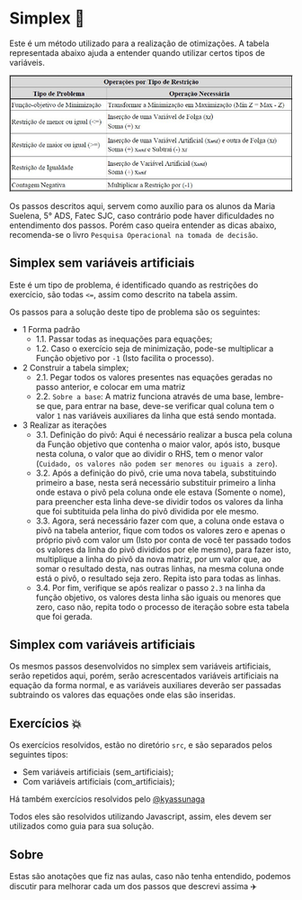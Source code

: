 # Simplex :rocket:

Este é um método utilizado para a realização de otimizações. A tabela representada abaixo ajuda a entender quando utilizar certos tipos de variáveis.

![Tabela_tipos](./tabela.png)

Os passos descritos aqui, servem como auxílio para os alunos da Maria Suelena, 5° ADS, Fatec SJC, caso contrário pode haver dificuldades no entendimento dos passos. Porém caso queira entender as dicas abaixo, recomenda-se o livro `Pesquisa Operacional na tomada de decisão`.

## Simplex sem variáveis artificiais

Este é um tipo de problema, é identificado quando as restrições do exercício, são todas `<=`, assim como descrito na tabela assim.

Os passos para a solução deste tipo de problema são os seguintes:

- 1 Forma padrão
  - 1.1. Passar todas as inequações para equações;
  - 1.2. Caso o exercício seja de minimização, pode-se multiplicar a Função objetivo por `-1` (Isto facilita o processo).
- 2 Construir a tabela simplex;
  - 2.1. Pegar todos os valores presentes nas equações geradas no passo anterior, e colocar em uma matriz
  - 2.2. `Sobre a base`: A matriz funciona através de uma base, lembre-se que, para entrar na base, deve-se verificar qual coluna tem o valor `1` nas variáveis auxiliares da linha que está sendo montada.
- 3  Realizar as iterações
  - 3.1. Definição do pivô: Aqui é necessário realizar a busca pela coluna da Função objetivo que contenha o maior valor, após isto, busque nesta coluna, o valor que ao dividir o RHS, tem o menor valor (`Cuidado, os valores não podem ser menores ou iguais a zero`).
  - 3.2. Após a definição do pivô, crie uma nova tabela, substituindo primeiro a base, nesta será necessário substituir primeiro a linha onde estava o pivô pela coluna onde ele estava (Somente o nome), para preencher esta linha deve-se dividir todos os valores da linha que foi subtituida pela linha do pivô dividida por ele mesmo.
  - 3.3. Agora, será necessário fazer com que, a coluna onde estava o pivô na tabela anterior, fique com todos os valores zero e apenas o próprio pivô com valor um (Isto por conta de você ter passado todos os valores da linha do pivô divididos por ele mesmo), para fazer isto, multiplique a linha do pivô da nova matriz, por um valor que, ao somar o resultado desta, nas outras linhas, na mesma coluna onde está o pivô, o resultado seja zero. Repita isto para todas as linhas.
  - 3.4. Por fim, verifique se após realizar o passo `2.3` na linha da função objetivo, os valores desta linha são iguais ou menores que zero, caso não, repita todo o processo de iteração sobre esta tabela que foi gerada.

## Simplex com variáveis artificiais

Os mesmos passos desenvolvidos no simplex sem variáveis artificiais, serão repetidos aqui, porém, serão acrescentados variáveis artificiais na equação da forma normal, e as variáveis auxiliares deverão ser passadas subtraindo os valores das equações onde elas são inseridas.

## Exercícios :boom:

Os exercícios resolvidos, estão no diretório `src`, e são separados pelos seguintes tipos:
- Sem variáveis artificiais (sem_artificiais);
- Com variáveis artificiais (com_artificiais);

Há também exercícios resolvidos pelo [@kyassunaga](!https://github.com/kyassunaga)

Todos eles são resolvidos utilizando Javascript, assim, eles devem ser utilizados como guia para sua solução.

## Sobre

Estas são anotações que fiz nas aulas, caso não tenha entendido, podemos discutir para melhorar cada um dos passos que descrevi assima :airplane:
